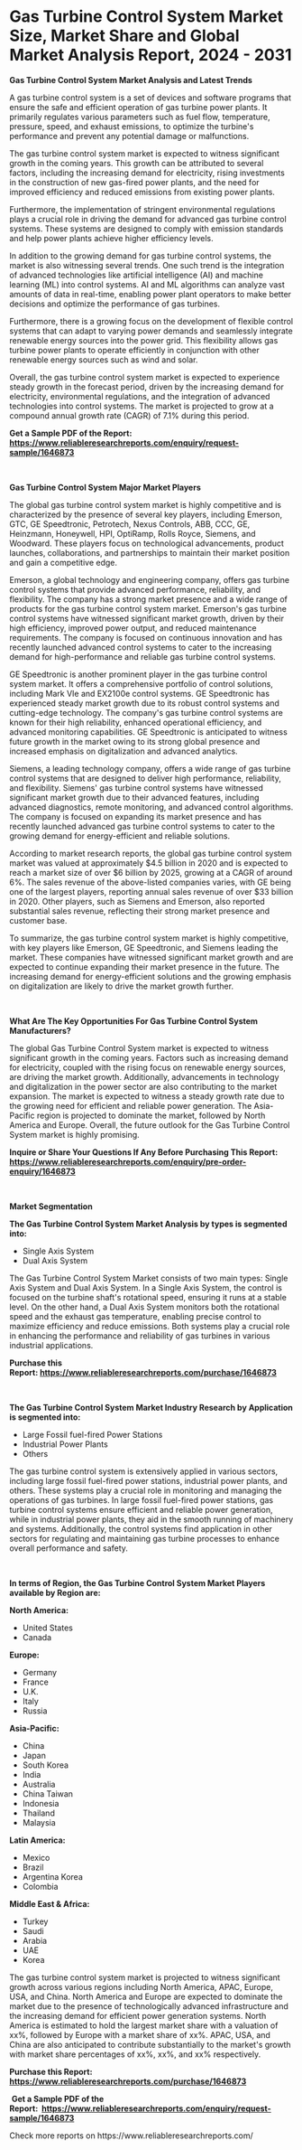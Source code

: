 <p><h1>Gas Turbine Control System Market Size, Market Share and Global Market Analysis Report, 2024 - 2031</h1></p><p><strong>Gas Turbine Control System Market Analysis and Latest Trends</strong></p>
<p><p>A gas turbine control system is a set of devices and software programs that ensure the safe and efficient operation of gas turbine power plants. It primarily regulates various parameters such as fuel flow, temperature, pressure, speed, and exhaust emissions, to optimize the turbine's performance and prevent any potential damage or malfunctions.</p><p>The gas turbine control system market is expected to witness significant growth in the coming years. This growth can be attributed to several factors, including the increasing demand for electricity, rising investments in the construction of new gas-fired power plants, and the need for improved efficiency and reduced emissions from existing power plants.</p><p>Furthermore, the implementation of stringent environmental regulations plays a crucial role in driving the demand for advanced gas turbine control systems. These systems are designed to comply with emission standards and help power plants achieve higher efficiency levels.</p><p>In addition to the growing demand for gas turbine control systems, the market is also witnessing several trends. One such trend is the integration of advanced technologies like artificial intelligence (AI) and machine learning (ML) into control systems. AI and ML algorithms can analyze vast amounts of data in real-time, enabling power plant operators to make better decisions and optimize the performance of gas turbines.</p><p>Furthermore, there is a growing focus on the development of flexible control systems that can adapt to varying power demands and seamlessly integrate renewable energy sources into the power grid. This flexibility allows gas turbine power plants to operate efficiently in conjunction with other renewable energy sources such as wind and solar.</p><p>Overall, the gas turbine control system market is expected to experience steady growth in the forecast period, driven by the increasing demand for electricity, environmental regulations, and the integration of advanced technologies into control systems. The market is projected to grow at a compound annual growth rate (CAGR) of 7.1% during this period.</p></p>
<p><strong>Get a Sample PDF of the Report:&nbsp; <a href="https://www.reliableresearchreports.com/enquiry/request-sample/1646873">https://www.reliableresearchreports.com/enquiry/request-sample/1646873</a></strong></p>
<p>&nbsp;</p>
<p><strong>Gas Turbine Control System Major Market Players</strong></p>
<p><p>The global gas turbine control system market is highly competitive and is characterized by the presence of several key players, including Emerson, GTC, GE Speedtronic, Petrotech, Nexus Controls, ABB, CCC, GE, Heinzmann, Honeywell, HPI, OptiRamp, Rolls Royce, Siemens, and Woodward. These players focus on technological advancements, product launches, collaborations, and partnerships to maintain their market position and gain a competitive edge.</p><p>Emerson, a global technology and engineering company, offers gas turbine control systems that provide advanced performance, reliability, and flexibility. The company has a strong market presence and a wide range of products for the gas turbine control system market. Emerson's gas turbine control systems have witnessed significant market growth, driven by their high efficiency, improved power output, and reduced maintenance requirements. The company is focused on continuous innovation and has recently launched advanced control systems to cater to the increasing demand for high-performance and reliable gas turbine control systems.</p><p>GE Speedtronic is another prominent player in the gas turbine control system market. It offers a comprehensive portfolio of control solutions, including Mark VIe and EX2100e control systems. GE Speedtronic has experienced steady market growth due to its robust control systems and cutting-edge technology. The company's gas turbine control systems are known for their high reliability, enhanced operational efficiency, and advanced monitoring capabilities. GE Speedtronic is anticipated to witness future growth in the market owing to its strong global presence and increased emphasis on digitalization and advanced analytics.</p><p>Siemens, a leading technology company, offers a wide range of gas turbine control systems that are designed to deliver high performance, reliability, and flexibility. Siemens' gas turbine control systems have witnessed significant market growth due to their advanced features, including advanced diagnostics, remote monitoring, and advanced control algorithms. The company is focused on expanding its market presence and has recently launched advanced gas turbine control systems to cater to the growing demand for energy-efficient and reliable solutions.</p><p>According to market research reports, the global gas turbine control system market was valued at approximately $4.5 billion in 2020 and is expected to reach a market size of over $6 billion by 2025, growing at a CAGR of around 6%. The sales revenue of the above-listed companies varies, with GE being one of the largest players, reporting annual sales revenue of over $33 billion in 2020. Other players, such as Siemens and Emerson, also reported substantial sales revenue, reflecting their strong market presence and customer base.</p><p>To summarize, the gas turbine control system market is highly competitive, with key players like Emerson, GE Speedtronic, and Siemens leading the market. These companies have witnessed significant market growth and are expected to continue expanding their market presence in the future. The increasing demand for energy-efficient solutions and the growing emphasis on digitalization are likely to drive the market growth further.</p></p>
<p>&nbsp;</p>
<p><strong>What Are The Key Opportunities For Gas Turbine Control System Manufacturers?</strong></p>
<p><p>The global Gas Turbine Control System market is expected to witness significant growth in the coming years. Factors such as increasing demand for electricity, coupled with the rising focus on renewable energy sources, are driving the market growth. Additionally, advancements in technology and digitalization in the power sector are also contributing to the market expansion. The market is expected to witness a steady growth rate due to the growing need for efficient and reliable power generation. The Asia-Pacific region is projected to dominate the market, followed by North America and Europe. Overall, the future outlook for the Gas Turbine Control System market is highly promising.</p></p>
<p><strong>Inquire or Share Your Questions If Any Before Purchasing This Report: <a href="https://www.reliableresearchreports.com/enquiry/pre-order-enquiry/1646873">https://www.reliableresearchreports.com/enquiry/pre-order-enquiry/1646873</a></strong></p>
<p>&nbsp;</p>
<p><strong>Market Segmentation</strong></p>
<p><strong>The Gas Turbine Control System Market Analysis by types is segmented into:</strong></p>
<p><ul><li>Single Axis System</li><li>Dual Axis System</li></ul></p>
<p><p>The Gas Turbine Control System Market consists of two main types: Single Axis System and Dual Axis System. In a Single Axis System, the control is focused on the turbine shaft's rotational speed, ensuring it runs at a stable level. On the other hand, a Dual Axis System monitors both the rotational speed and the exhaust gas temperature, enabling precise control to maximize efficiency and reduce emissions. Both systems play a crucial role in enhancing the performance and reliability of gas turbines in various industrial applications.</p></p>
<p><strong>Purchase this Report:&nbsp;<a href="https://www.reliableresearchreports.com/purchase/1646873">https://www.reliableresearchreports.com/purchase/1646873</a></strong></p>
<p>&nbsp;</p>
<p><strong>The Gas Turbine Control System Market Industry Research by Application is segmented into:</strong></p>
<p><ul><li>Large Fossil fuel-fired Power Stations</li><li>Industrial Power Plants</li><li>Others</li></ul></p>
<p><p>The gas turbine control system is extensively applied in various sectors, including large fossil fuel-fired power stations, industrial power plants, and others. These systems play a crucial role in monitoring and managing the operations of gas turbines. In large fossil fuel-fired power stations, gas turbine control systems ensure efficient and reliable power generation, while in industrial power plants, they aid in the smooth running of machinery and systems. Additionally, the control systems find application in other sectors for regulating and maintaining gas turbine processes to enhance overall performance and safety.</p></p>
<p>&nbsp;</p>
<p><strong>In terms of Region, the Gas Turbine Control System Market Players available by Region are:</strong></p>
<p>
    <p> <strong> North America: </strong>
        <ul>
            <li>United States</li>
            <li>Canada</li>
        </ul>
        </p> 
    <p> <strong> Europe: </strong>
        <ul>
            <li>Germany</li>
            <li>France</li>
            <li>U.K.</li>
            <li>Italy</li>
            <li>Russia</li>
        </ul>
        </p> 
    <p> <strong> Asia-Pacific: </strong>
        <ul>
            <li>China</li>
            <li>Japan</li>
            <li>South Korea</li>
            <li>India</li>
            <li>Australia</li>
            <li>China Taiwan</li>
            <li>Indonesia</li>
            <li>Thailand</li>
            <li>Malaysia</li>
        </ul>
        </p> 
    <p> <strong> Latin America: </strong>
        <ul>
            <li>Mexico</li>
            <li>Brazil</li>
            <li>Argentina Korea</li>
            <li>Colombia</li>
        </ul>
        </p> 
    <p> <strong> Middle East & Africa: </strong>
        <ul>
            <li>Turkey</li>
            <li>Saudi</li>
            <li>Arabia</li>
            <li>UAE</li>
            <li>Korea</li>
        </ul>
    </p>
    </p>
<p><p>The gas turbine control system market is projected to witness significant growth across various regions including North America, APAC, Europe, USA, and China. North America and Europe are expected to dominate the market due to the presence of technologically advanced infrastructure and the increasing demand for efficient power generation systems. North America is estimated to hold the largest market share with a valuation of xx%, followed by Europe with a market share of xx%. APAC, USA, and China are also anticipated to contribute substantially to the market's growth with market share percentages of xx%, xx%, and xx% respectively.</p></p>
<p><strong>Purchase this Report: <a href="https://www.reliableresearchreports.com/purchase/1646873">https://www.reliableresearchreports.com/purchase/1646873</a></strong></p>
<p>&nbsp;<strong>Get a Sample PDF of the Report:&nbsp;&nbsp;<a href="https://www.reliableresearchreports.com/enquiry/request-sample/1646873">https://www.reliableresearchreports.com/enquiry/request-sample/1646873</a></strong></p>
<p><strong></strong></p>
<p>Check more reports on https://www.reliableresearchreports.com/</p>